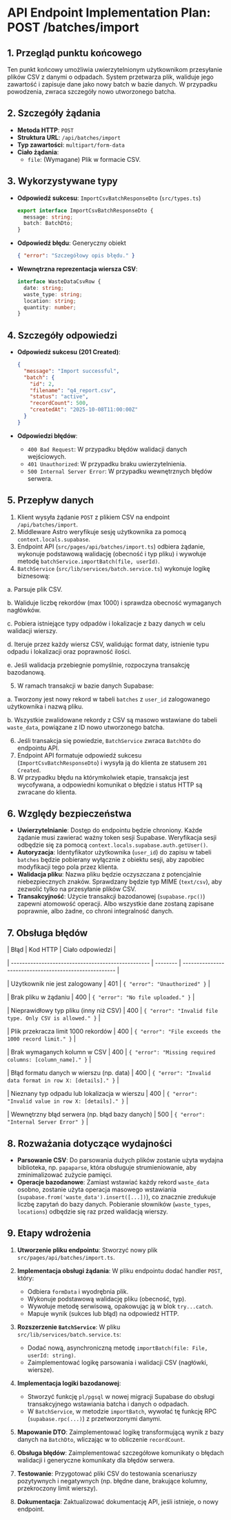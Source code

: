# API Endpoint Implementation Plan: POST /batches/import

## 1. Przegląd punktu końcowego

Ten punkt końcowy umożliwia uwierzytelnionym użytkownikom przesyłanie plików CSV z danymi o odpadach. System przetwarza plik, waliduje jego zawartość i zapisuje dane jako nowy batch w bazie danych. W przypadku powodzenia, zwraca szczegóły nowo utworzonego batcha.

## 2. Szczegóły żądania

- **Metoda HTTP**: `POST`
- **Struktura URL**: `/api/batches/import`
- **Typ zawartości**: `multipart/form-data`
- **Ciało żądania**:
  - `file`: (Wymagane) Plik w formacie CSV.

## 3. Wykorzystywane typy

- **Odpowiedź sukcesu**: `ImportCsvBatchResponseDto` (`src/types.ts`)

  ```typescript
  export interface ImportCsvBatchResponseDto {
    message: string;
    batch: BatchDto;
  }
  ```

- **Odpowiedź błędu**: Generyczny obiekt

  ```json
  { "error": "Szczegółowy opis błędu." }
  ```

- **Wewnętrzna reprezentacja wiersza CSV**:
  ```typescript
  interface WasteDataCsvRow {
    date: string;
    waste_type: string;
    location: string;
    quantity: number;
  }
  ```

## 4. Szczegóły odpowiedzi

- **Odpowiedź sukcesu (201 Created)**:

  ```json
  {
    "message": "Import successful",
    "batch": {
      "id": 2,
      "filename": "q4_report.csv",
      "status": "active",
      "recordCount": 500,
      "createdAt": "2025-10-08T11:00:00Z"
    }
  }
  ```

- **Odpowiedzi błędów**:
  - `400 Bad Request`: W przypadku błędów walidacji danych wejściowych.
  - `401 Unauthorized`: W przypadku braku uwierzytelnienia.
  - `500 Internal Server Error`: W przypadku wewnętrznych błędów serwera.

## 5. Przepływ danych

1.  Klient wysyła żądanie `POST` z plikiem CSV na endpoint `/api/batches/import`.
2.  Middleware Astro weryfikuje sesję użytkownika za pomocą `context.locals.supabase`.
3.  Endpoint API (`src/pages/api/batches/import.ts`) odbiera żądanie, wykonuje podstawową walidację (obecność i typ pliku) i wywołuje metodę `batchService.importBatch(file, userId)`.
4.  `BatchService` (`src/lib/services/batch.service.ts`) wykonuje logikę biznesową:

a. Parsuje plik CSV.

b. Waliduje liczbę rekordów (max 1000) i sprawdza obecność wymaganych nagłówków.

c. Pobiera istniejące typy odpadów i lokalizacje z bazy danych w celu walidacji wierszy.

d. Iteruje przez każdy wiersz CSV, walidując format daty, istnienie typu odpadu i lokalizacji oraz poprawność ilości.

e. Jeśli walidacja przebiegnie pomyślnie, rozpoczyna transakcję bazodanową.

5.  W ramach transakcji w bazie danych Supabase:

a. Tworzony jest nowy rekord w tabeli `batches` z `user_id` zalogowanego użytkownika i nazwą pliku.

b. Wszystkie zwalidowane rekordy z CSV są masowo wstawiane do tabeli `waste_data`, powiązane z ID nowo utworzonego batcha.

6.  Jeśli transakcja się powiedzie, `BatchService` zwraca `BatchDto` do endpointu API.
7.  Endpoint API formatuje odpowiedź sukcesu (`ImportCsvBatchResponseDto`) i wysyła ją do klienta ze statusem `201 Created`.
8.  W przypadku błędu na którymkolwiek etapie, transakcja jest wycofywana, a odpowiedni komunikat o błędzie i status HTTP są zwracane do klienta.

## 6. Względy bezpieczeństwa

- **Uwierzytelnianie**: Dostęp do endpointu będzie chroniony. Każde żądanie musi zawierać ważny token sesji Supabase. Weryfikacja sesji odbędzie się za pomocą `context.locals.supabase.auth.getUser()`.
- **Autoryzacja**: Identyfikator użytkownika (`user_id`) do zapisu w tabeli `batches` będzie pobierany wyłącznie z obiektu sesji, aby zapobiec modyfikacji tego pola przez klienta.
- **Walidacja pliku**: Nazwa pliku będzie oczyszczana z potencjalnie niebezpiecznych znaków. Sprawdzany będzie typ MIME (`text/csv`), aby zezwolić tylko na przesyłanie plików CSV.
- **Transakcyjność**: Użycie transakcji bazodanowej (`supabase.rpc()`) zapewni atomowość operacji. Albo wszystkie dane zostaną zapisane poprawnie, albo żadne, co chroni integralność danych.

## 7. Obsługa błędów

| Błąd | Kod HTTP | Ciało odpowiedzi |

| -------------------------------------------------- | -------- | ------------------------------------------------------ |

| Użytkownik nie jest zalogowany | 401 | `{ "error": "Unauthorized" }` |

| Brak pliku w żądaniu | 400 | `{ "error": "No file uploaded." }` |

| Nieprawidłowy typ pliku (inny niż CSV) | 400 | `{ "error": "Invalid file type. Only CSV is allowed." }` |

| Plik przekracza limit 1000 rekordów | 400 | `{ "error": "File exceeds the 1000 record limit." }` |

| Brak wymaganych kolumn w CSV | 400 | `{ "error": "Missing required columns: [column_name]." }` |

| Błąd formatu danych w wierszu (np. data) | 400 | `{ "error": "Invalid data format in row X: [details]." }` |

| Nieznany typ odpadu lub lokalizacja w wierszu | 400 | `{ "error": "Invalid value in row X: [details]." }` |

| Wewnętrzny błąd serwera (np. błąd bazy danych) | 500 | `{ "error": "Internal Server Error" }` |

## 8. Rozważania dotyczące wydajności

- **Parsowanie CSV**: Do parsowania dużych plików zostanie użyta wydajna biblioteka, np. `papaparse`, która obsługuje strumieniowanie, aby zminimalizować zużycie pamięci.
- **Operacje bazodanowe**: Zamiast wstawiać każdy rekord `waste_data` osobno, zostanie użyta operacja masowego wstawiania (`supabase.from('waste_data').insert([...])`), co znacznie zredukuje liczbę zapytań do bazy danych. Pobieranie słowników (`waste_types`, `locations`) odbędzie się raz przed walidacją wierszy.

## 9. Etapy wdrożenia

1.  **Utworzenie pliku endpointu**: Stworzyć nowy plik `src/pages/api/batches/import.ts`.
2.  **Implementacja obsługi żądania**: W pliku endpointu dodać handler `POST`, który:
    - Odbiera `formData` i wyodrębnia plik.
    - Wykonuje podstawową walidację pliku (obecność, typ).
    - Wywołuje metodę serwisową, opakowując ją w blok `try...catch`.
    - Mapuje wynik (sukces lub błąd) na odpowiedź HTTP.

3.  **Rozszerzenie `BatchService`**: W pliku `src/lib/services/batch.service.ts`:
    - Dodać nową, asynchroniczną metodę `importBatch(file: File, userId: string)`.
    - Zaimplementować logikę parsowania i walidacji CSV (nagłówki, wiersze).

4.  **Implementacja logiki bazodanowej**:
    - Stworzyć funkcję `pl/pgsql` w nowej migracji Supabase do obsługi transakcyjnego wstawiania batcha i danych o odpadach.
    - W `BatchService`, w metodzie `importBatch`, wywołać tę funkcję RPC (`supabase.rpc(...)`) z przetworzonymi danymi.

5.  **Mapowanie DTO**: Zaimplementować logikę transformującą wynik z bazy danych na `BatchDto`, wliczając w to obliczenie `recordCount`.
6.  **Obsługa błędów**: Zaimplementować szczegółowe komunikaty o błędach walidacji i generyczne komunikaty dla błędów serwera.
7.  **Testowanie**: Przygotować pliki CSV do testowania scenariuszy pozytywnych i negatywnych (np. błędne dane, brakujące kolumny, przekroczony limit wierszy).
8.  **Dokumentacja**: Zaktualizować dokumentację API, jeśli istnieje, o nowy endpoint.
